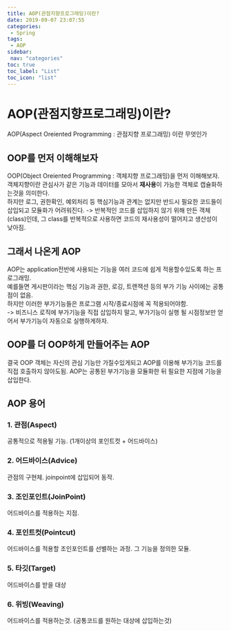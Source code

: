 ```yaml
---
title: AOP(관점지향프로그래밍)이란? 
date: 2019-09-07 23:07:55
categories: 
 - Spring
tags: 
 - AOP
sidebar:
 nav: "categories"
toc: true
toc_label: "List"
toc_icon: "list"
---
```


# AOP(관점지향프로그래밍)이란? 
AOP(Aspect Oreiented Programming : 관점지향 프로그래밍) 이란 무엇인가

## OOP를 먼저 이해해보자
OOP(Object Oreiented Programming : 객체지향 프로그래밍)을 먼저 이해해보자.  
객체지향이란 관심사가 같은 기능과 데이터를 모아서 **재사용**이 가능한 객체로 캡슐화하는것을 의미한다.  
하지만 로그, 권한확인, 예외처리 등 핵심기능과 관계는 없지만 반드시 필요한 코드들이 삽입되고 모듈화가 어려워진다. -> 반복적인 코드를 삽입하지 않기 위해 만든 객체(class)인데, 그 class를 반복적으로 사용하면 코드의 재사용성이 떨어지고 생산성이 낮아짐.

## 그래서 나온게 AOP
AOP는 application전반에 사용되는 기능을 여러 코드에 쉽게 적용할수있도록 하는 프로그래밍.  
예를들면 게시판이라는 핵심 기능과 권한, 로깅, 트랜잭션 등의 부가 기능 사이에는 공통점이 없음.  
하지만 이러한 부가기능들은 프로그램 시작/종료시점에 꼭 적용되어야함.  
-> 비즈니스 로직에 부가기능을 직접 삽입하지 말고, 부가기능이 실행 될 시점정보만 얻어서 부가기능이 자동으로 실행하게하자. 

## OOP를 더 OOP하게 만들어주는 AOP
결국 OOP 객체는 자신의 관심 기능만 가질수있게되고 AOP를 이용해 부가기능 코드를 직접 호출하지 않아도됨. 
AOP는 공통된 부가기능을 모듈화한 뒤 필요한 지점에 기능을 삽입한다.  

## AOP 용어
### 1. 관점(Aspect)
공통적으로 적용될 기능. (1개이상의 포인트컷 + 어드바이스)

### 2. 어드바이스(Advice)
관점의 구현체. joinpoint에 삽입되어 동작.

### 3. 조인포인트(JoinPoint)
어드바이스를 적용하는 지점.

### 4. 포인트컷(Pointcut)
어드바이스를 적용할 조인포인트를 선별하는 과정. 그 기능을 정의한 모듈.

### 5. 타깃(Target)
어드바이스를 받을 대상

### 6. 위빙(Weaving)
어드바이스를 적용하는것. (공통코드를 원하는 대상에 삽입하는것)